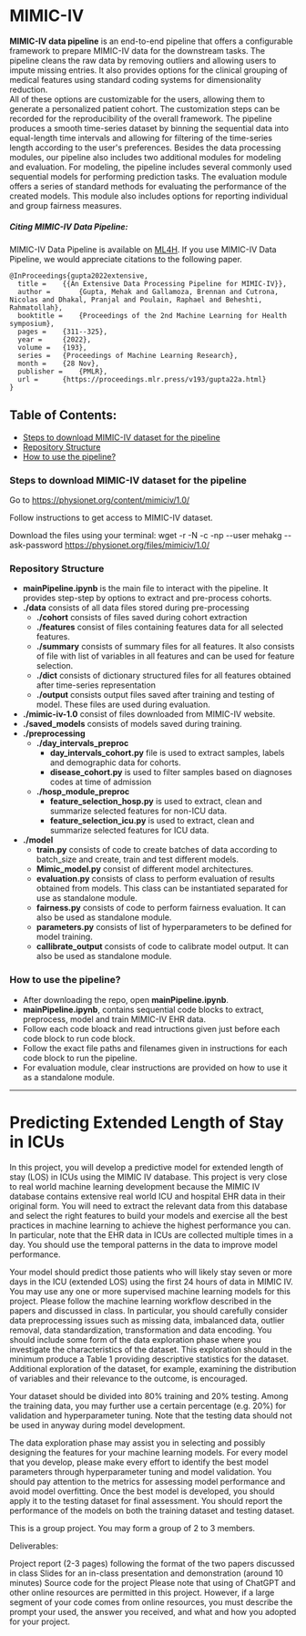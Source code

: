 # MIMIC-IV
**MIMIC-IV data pipeline** is an end-to-end pipeline that offers a configurable framework to prepare MIMIC-IV data for the downstream tasks. 
The pipeline cleans the raw data by removing outliers and allowing users to impute missing entries. 
It also provides options for the clinical grouping of medical features using standard coding systems for dimensionality reduction.  
All of these options are customizable for the users, allowing them to generate a personalized  patient cohort. 
The customization steps can be recorded for the reproducibility of the overall framework. 
The pipeline produces a smooth time-series dataset by binning the sequential data into equal-length time intervals and allowing for filtering of the time-series length according to the user's preferences.
Besides the data processing modules, our pipeline also includes two additional modules for modeling and evaluation. 
For modeling, the pipeline includes several commonly used sequential models for performing prediction tasks. 
The evaluation module offers a series of standard methods for evaluating the performance of the created models. 
This module also includes options for reporting individual and group fairness measures.

##### Citing MIMIC-IV Data Pipeline:
MIMIC-IV Data Pipeline is available on [ML4H](https://proceedings.mlr.press/v193/gupta22a/gupta22a.pdf).
If you use MIMIC-IV Data Pipeline, we would appreciate citations to the following paper.

```
@InProceedings{gupta2022extensive,
  title = 	 {{An Extensive Data Processing Pipeline for MIMIC-IV}},
  author =       {Gupta, Mehak and Gallamoza, Brennan and Cutrona, Nicolas and Dhakal, Pranjal and Poulain, Raphael and Beheshti, Rahmatollah},
  booktitle = 	 {Proceedings of the 2nd Machine Learning for Health symposium},
  pages = 	 {311--325},
  year = 	 {2022},
  volume = 	 {193},
  series = 	 {Proceedings of Machine Learning Research},
  month = 	 {28 Nov},
  publisher =    {PMLR},
  url = 	 {https://proceedings.mlr.press/v193/gupta22a.html}
}
```

## Table of Contents:
- [Steps to download MIMIC-IV dataset for the pipeline](#Steps-to-download-MIMIC-IV-dataset-for-the-pipeline)
- [Repository Structure](#Repository-Structure)
- [How to use the pipeline?](#How-to-use-the-pipeline)

### Steps to download MIMIC-IV dataset for the pipeline

Go to https://physionet.org/content/mimiciv/1.0/

Follow instructions to get access to MIMIC-IV dataset.

Download the files using your terminal: wget -r -N -c -np --user mehakg --ask-password https://physionet.org/files/mimiciv/1.0/

### Repository Structure

- **mainPipeline.ipynb**
	is the main file to interact with the pipeline. It provides step-step by options to extract and pre-process cohorts.
- **./data**
	consists of all data files stored during pre-processing
	- **./cohort**
		consists of files saved during cohort extraction
	- **./features**
		consist of files containing features data for all selected features.
	- **./summary**
		consists of summary files for all features.
	 	It also consists of file with list of variables in all features and can be used for feature selection.
	- **./dict**
		consists of dictionary structured files for all features obtained after time-series representation
	- **./output**
		consists output files saved after training and testing of model. These files are used during evaluation.
- **./mimic-iv-1.0**
	consist of files downloaded from MIMIC-IV website.
- **./saved_models**
	consists of models saved during training.
- **./preprocessing**
	- **./day_intervals_preproc**
		- **day_intervals_cohort.py** file is used to extract samples, labels and demographic data for cohorts.
		- **disease_cohort.py** is used to filter samples based on diagnoses codes at time of admission
	- **./hosp_module_preproc**
		- **feature_selection_hosp.py** is used to extract, clean and summarize selected features for non-ICU data.
		- **feature_selection_icu.py** is used to extract, clean and summarize selected features for ICU data.
- **./model**
	- **train.py**
		consists of code to create batches of data according to batch_size and create, train and test different models.
	- **Mimic_model.py**
		consist of different model architectures.
	- **evaluation.py**
		consists of class to perform evaluation of results obtained from models.
		This class can be instantiated separated for use as standalone module.
	- **fairness.py**
		consists of code to perform fairness evaluation.
		It can also be used as standalone module.
	- **parameters.py**
		consists of list of hyperparameters to be defined for model training.
	- **callibrate_output**
		consists of code to calibrate model output.
		It can also be used as standalone module.

### How to use the pipeline?
- After downloading the repo, open **mainPipeline.ipynb**.
- **mainPipeline.ipynb**, contains sequential code blocks to extract, preprocess, model and train MIMIC-IV EHR data.
- Follow each code bloack and read intructions given just before each code block to run code block.
- Follow the exact file paths and filenames given in instructions for each code block to run the pipeline.
- For evaluation module, clear instructions are provided on how to use it as a standalone module.

--------------------------------------------------------------
# Predicting Extended Length of Stay in ICUs

In this project, you will develop a predictive model for extended length of stay (LOS) in ICUs using the MIMIC IV database. This project is very close to real world machine learning development because the MIMIC IV database contains extensive real world ICU and hospital EHR data in their original form. You will need to extract the relevant data from this database and select the right features to build your models and exercise all the best practices in machine learning to achieve the highest performance you can. In particular, note that the EHR data in ICUs are collected multiple times in a day. You should use the temporal patterns in the data to improve model performance.  

Your model should predict those patients who will likely stay seven or more days in the ICU (extended LOS) using the first 24 hours of data in MIMIC IV. You may use any one or more supervised machine learning models for this project. Please follow the machine learning workflow described in the papers and discussed in class. In particular, you should carefully consider data preprocessing issues such as missing data, imbalanced data, outlier removal, data standardization, transformation and data encoding. You should include some form of the data exploration phase where you investigate the characteristics of the dataset. This exploration should in the minimum produce a Table 1 providing descriptive statistics for the dataset. Additional exploration of the dataset, for example, examining the distribution of variables and their relevance to the outcome, is encouraged. 

Your dataset should be divided into 80% training and 20% testing. Among the training data, you may further use a certain percentage (e.g. 20%) for validation and hyperparameter tuning. Note that the testing data should not be used in anyway during model development. 

The data exploration phase may assist you in selecting and possibly designing the features for your machine learning models. For every model that you develop, please make every effort to identify the best model parameters through hyperparameter tuning and model validation. You should pay attention to the metrics for assessing model performance and avoid model overfitting. Once the best model is developed, you should apply it to the testing dataset for final assessment. You should report the performance of the models on both the training dataset and testing dataset. 

This is a group project. You may form a group of 2 to 3 members.      

Deliverables:

Project report (2-3 pages) following the format of the two papers discussed in class
Slides for an in-class presentation and demonstration (around 10 minutes)
Source code for the project
Please note that using of ChatGPT and other online resources are permitted in this project. However, if a large segment of your code comes from online resources, you must describe the prompt your used, the answer you received, and what and how you adopted for your project.


